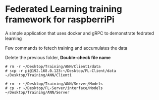 # Federated Learning training framework for raspberriPi
A simple application that uses docker and gRPC to demonstrate fedrated learning


Few commands to fetech training and accumulates the data

Delete the previous folder, **Double-check file name**

```
# rm -r ~/Desktop/Training/ANN/Client1/data
# scp -r pi@192.168.0.123:~/Desktop/FL-Client/data ~/Desktop/Training/ANN/Client1

# rm -r ~/Desktop/Training/ANN/Server/Models
# cp -r ~/Desktop/FL-Server/interface/Models ~/Desktop/Training/ANN/Server
```

